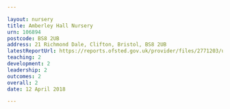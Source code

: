 ```yaml
---

layout: nursery
title: Amberley Hall Nursery
urn: 106894
postcode: BS8 2UB
address: 21 Richmond Dale, Clifton, Bristol, BS8 2UB
latestReportUrl: https://reports.ofsted.gov.uk/provider/files/2771203/urn/106894.pdf
teaching: 2
development: 2
leadership: 2
outcomes: 2
overall: 2
date: 12 April 2018

---
```

